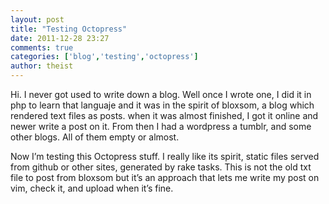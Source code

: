 ```yaml
---
layout: post
title: "Testing Octopress"
date: 2011-12-28 23:27
comments: true
categories: ['blog','testing','octopress']
author: theist
---
```

Hi. I never got used to write down a blog. Well once I wrote one, I did it in php to learn that languaje and it was in the spirit of bloxsom, a blog which rendered text files as posts. when it was almost finished, I got it online and newer write a post on it. From then I had a wordpress a tumblr, and some other blogs. All of them empty or almost.
<!-- more -->

Now I’m testing this Octopress stuff. I really like its spirit, static files served from github or other sites, generated by rake tasks. This is not the old txt file to post from bloxsom but it’s an approach that lets me write my post on vim, check it, and upload when it’s fine.

